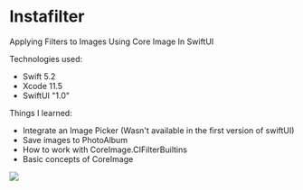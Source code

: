 # Instafilter
 Applying Filters to Images Using Core Image In SwiftUI
 
 
Technologies used:

  - Swift 5.2
  - Xcode 11.5
  - SwiftUI "1.0"
 
 Things I learned: 
 
   - Integrate an Image Picker (Wasn't available in the first version of swiftUI)
   - Save images to PhotoAlbum 
   - How to work with CoreImage.CIFilterBuiltins 
   - Basic concepts of CoreImage
   
   ![](https://github.com/Guanais/Instafilter/blob/origin/Instafilter/DELETE_ME/Bear.gif?raw=true)

 
